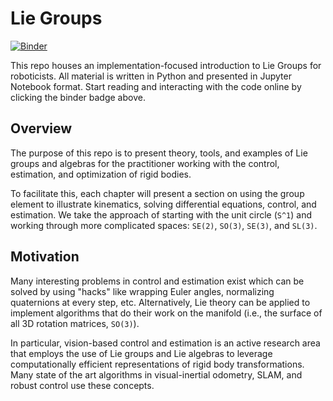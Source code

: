Lie Groups
==========

[![Binder](https://mybinder.org/badge.svg)](https://mybinder.org/v2/gh/byu-magicc/lie_groups/master)

This repo houses an implementation-focused introduction to Lie Groups for roboticists. All material is written in Python and presented in Jupyter Notebook format. Start reading and interacting with the code online by clicking the binder badge above.

## Overview ##

The purpose of this repo is to present theory, tools, and examples of Lie groups and algebras for the practitioner working with the control, estimation, and optimization of rigid bodies.

To facilitate this, each chapter will present a section on using the group element to illustrate kinematics, solving differential equations, control, and estimation. We take the approach of starting with the unit circle (`S^1`) and working through more complicated spaces: `SE(2)`, `SO(3)`, `SE(3)`, and `SL(3)`.

## Motivation ##

Many interesting problems in control and estimation exist which can be solved by using "hacks" like wrapping Euler angles, normalizing quaternions at every step, etc. Alternatively, Lie theory can be applied to implement algorithms that do their work on the manifold (i.e., the surface of all 3D rotation matrices, `SO(3)`).

In particular, vision-based control and estimation is an active research area that employs the use of Lie groups and Lie algebras to leverage computationally efficient representations of rigid body transformations. Many state of the art algorithms in visual-inertial odometry, SLAM, and robust control use these concepts.
